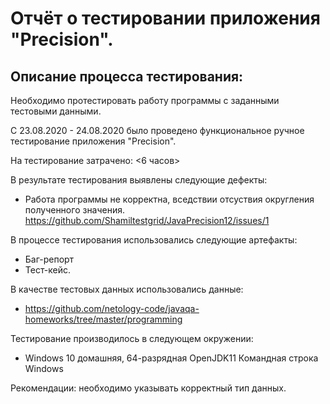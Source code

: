 # Отчёт о тестировании приложения "Precision".

## Описание процесса тестирования:
Необходимо протестировать работу программы с заданными тестовыми данными.

С 23.08.2020 - 24.08.2020 было проведено функциональное ручное тестирование приложения "Precision".

На тестирование затрачено: <6 часов>

В результате тестирования выявлены следующие дефекты:
* Работа программы не корректна, вседствии отсуствия округления полученного значения.
https://github.com/Shamiltestgrid/JavaPrecision12/issues/1

В процессе тестирования использовались следующие артефакты:
* Баг-репорт 
* Тест-кейс.

В качестве тестовых данных использовались данные: 
* https://github.com/netology-code/javaqa-homeworks/tree/master/programming

Тестирование производилось в следующем окружении:
* Windows 10 домашняя, 64-разрядная OpenJDK11 Командная строка Windows

Рекомендации: необходимо указывать корректный тип данных.
